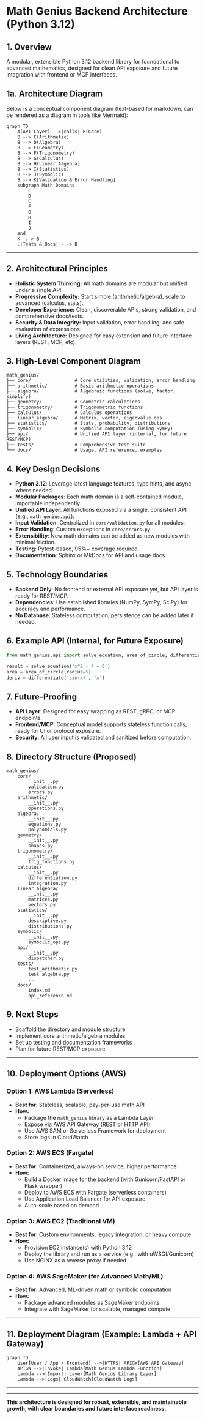 # Math Genius Backend Architecture (Python 3.12)

## 1. Overview
A modular, extensible Python 3.12 backend library for foundational to advanced mathematics, designed for clean API exposure and future integration with frontend or MCP interfaces.

## 1a. Architecture Diagram
Below is a conceptual component diagram (text-based for markdown, can be rendered as a diagram in tools like Mermaid):

```mermaid
graph TD
    A[API Layer] -->|calls| B(Core)
    B --> C(Arithmetic)
    B --> D(Algebra)
    B --> E(Geometry)
    B --> F(Trigonometry)
    B --> G(Calculus)
    B --> H(Linear Algebra)
    B --> I(Statistics)
    B --> J(Symbolic)
    B --> K[Validation & Error Handling]
    subgraph Math Domains
        C
        D
        E
        F
        G
        H
        I
        J
    end
    K -.-> B
    L[Tests & Docs] -.-> B
```

---

## 2. Architectural Principles
- **Holistic System Thinking:** All math domains are modular but unified under a single API.
- **Progressive Complexity:** Start simple (arithmetic/algebra), scale to advanced (calculus, stats).
- **Developer Experience:** Clean, discoverable APIs, strong validation, and comprehensive docs/tests.
- **Security & Data Integrity:** Input validation, error handling, and safe evaluation of expressions.
- **Living Architecture:** Designed for easy extension and future interface layers (REST, MCP, etc).

## 3. High-Level Component Diagram

```
math_genius/
├── core/                # Core utilities, validation, error handling
├── arithmetic/          # Basic arithmetic operations
├── algebra/             # Algebraic functions (solve, factor, simplify)
├── geometry/            # Geometric calculations
├── trigonometry/        # Trigonometric functions
├── calculus/            # Calculus operations
├── linear_algebra/      # Matrix, vector, eigenvalue ops
├── statistics/          # Stats, probability, distributions
├── symbolic/            # Symbolic computation (using SymPy)
├── api/                 # Unified API layer (internal, for future REST/MCP)
├── tests/               # Comprehensive test suite
└── docs/                # Usage, API reference, examples
```

## 4. Key Design Decisions
- **Python 3.12**: Leverage latest language features, type hints, and async where needed.
- **Modular Packages**: Each math domain is a self-contained module, importable independently.
- **Unified API Layer**: All functions exposed via a single, consistent API (e.g., `math_genius.api`).
- **Input Validation**: Centralized in `core/validation.py` for all modules.
- **Error Handling**: Custom exceptions in `core/errors.py`.
- **Extensibility**: New math domains can be added as new modules with minimal friction.
- **Testing**: Pytest-based, 95%+ coverage required.
- **Documentation**: Sphinx or MkDocs for API and usage docs.

## 5. Technology Boundaries
- **Backend Only**: No frontend or external API exposure yet, but API layer is ready for REST/MCP.
- **Dependencies**: Use established libraries (NumPy, SymPy, SciPy) for accuracy and performance.
- **No Database**: Stateless computation; persistence can be added later if needed.

## 6. Example API (Internal, for Future Exposure)
```python
from math_genius.api import solve_equation, area_of_circle, differentiate

result = solve_equation('x^2 - 4 = 0')
area = area_of_circle(radius=5)
deriv = differentiate('sin(x)', 'x')
```

## 7. Future-Proofing
- **API Layer**: Designed for easy wrapping as REST, gRPC, or MCP endpoints.
- **Frontend/MCP**: Conceptual model supports stateless function calls, ready for UI or protocol exposure.
- **Security**: All user input is validated and sanitized before computation.

## 8. Directory Structure (Proposed)
```
math_genius/
    core/
        __init__.py
        validation.py
        errors.py
    arithmetic/
        __init__.py
        operations.py
    algebra/
        __init__.py
        equations.py
        polynomials.py
    geometry/
        __init__.py
        shapes.py
    trigonometry/
        __init__.py
        trig_functions.py
    calculus/
        __init__.py
        differentiation.py
        integration.py
    linear_algebra/
        __init__.py
        matrices.py
        vectors.py
    statistics/
        __init__.py
        descriptive.py
        distributions.py
    symbolic/
        __init__.py
        symbolic_ops.py
    api/
        __init__.py
        dispatcher.py
    tests/
        test_arithmetic.py
        test_algebra.py
        ...
    docs/
        index.md
        api_reference.md
```

## 9. Next Steps
- Scaffold the directory and module structure
- Implement core arithmetic/algebra modules
- Set up testing and documentation frameworks
- Plan for future REST/MCP exposure

---

## 10. Deployment Options (AWS)

### Option 1: AWS Lambda (Serverless)
- **Best for:** Stateless, scalable, pay-per-use math API
- **How:**
  - Package the `math_genius` library as a Lambda Layer
  - Expose via AWS API Gateway (REST or HTTP API)
  - Use AWS SAM or Serverless Framework for deployment
  - Store logs in CloudWatch

### Option 2: AWS ECS (Fargate)
- **Best for:** Containerized, always-on service, higher performance
- **How:**
  - Build a Docker image for the backend (with Gunicorn/FastAPI or Flask wrapper)
  - Deploy to AWS ECS with Fargate (serverless containers)
  - Use Application Load Balancer for API exposure
  - Auto-scale based on demand

### Option 3: AWS EC2 (Traditional VM)
- **Best for:** Custom environments, legacy integration, or heavy compute
- **How:**
  - Provision EC2 instance(s) with Python 3.12
  - Deploy the library and run as a service (e.g., with uWSGI/Gunicorn)
  - Use NGINX as a reverse proxy if needed

### Option 4: AWS SageMaker (for Advanced Math/ML)
- **Best for:** Advanced, ML-driven math or symbolic computation
- **How:**
  - Package advanced modules as SageMaker endpoints
  - Integrate with SageMaker for scalable, managed compute

---

## 11. Deployment Diagram (Example: Lambda + API Gateway)

```mermaid
graph TD
    User[User / App / Frontend] -->|HTTPS| APIGW[AWS API Gateway]
    APIGW -->|Invoke| Lambda[Math Genius Lambda Function]
    Lambda -->|Import| Layer[Math Genius Library Layer]
    Lambda -->|Logs| CloudWatch[CloudWatch Logs]
```

---

---
**This architecture is designed for robust, extensible, and maintainable growth, with clear boundaries and future interface readiness.**
